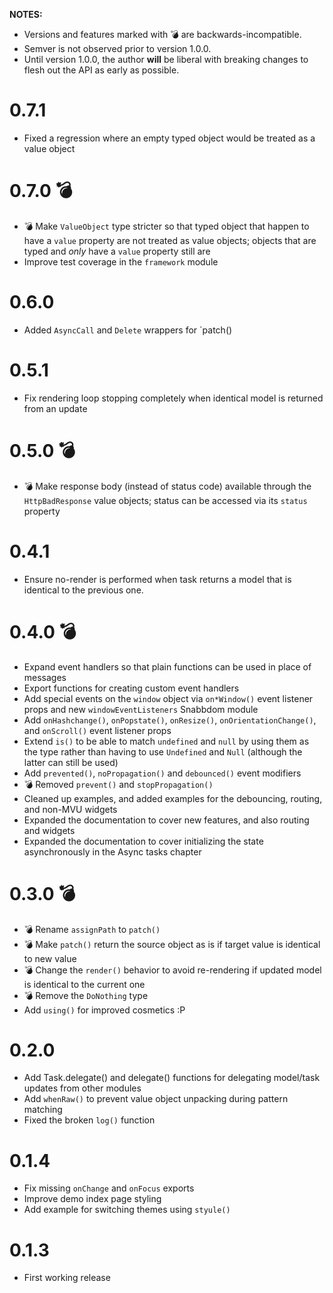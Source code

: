 **NOTES:**

- Versions and features marked with 💣 are backwards-incompatible.
- Semver is not observed prior to version 1.0.0.
- Until version 1.0.0, the author **will** be liberal with breaking changes to
  flesh out the API as early as possible.
  
# 0.7.1

- Fixed a regression where an empty typed object would be treated as a value 
  object
  
# 0.7.0 💣

- 💣 Make `ValueObject` type stricter so that typed object that happen to have 
  a `value` property are not treated as value objects; objects that are typed
  and *only* have a `value` property still are
- Improve test coverage in the `framework` module

# 0.6.0

- Added `AsyncCall` and `Delete` wrappers for `patch()

# 0.5.1

- Fix rendering loop stopping completely when identical model is returned from
  an update
 
# 0.5.0 💣

- 💣 Make response body (instead of status code) available through the
  `HttpBadResponse` value objects; status can be accessed via its `status`
  property

# 0.4.1

- Ensure no-render is performed when task returns a model that is identical to
  the previous one.

# 0.4.0 💣

- Expand event handlers so that plain functions can be used in place of messages
- Export functions for creating custom event handlers
- Add special events on the `window` object via `on*Window()` event listener
  props and new `windowEventListeners` Snabbdom module
- Add `onHashchange()`, `onPopstate()`, `onResize()`,
  `onOrientationChange()`, and `onScroll()` event listener props
- Extend `is()` to be able to match `undefined` and `null` by using them as the
  type rather than having to use `Undefined` and `Null` (although the latter can
  still be used)
- Add `prevented()`, `noPropagation()` and `debounced()` event modifiers
- 💣 Removed `prevent()` and `stopPropagation()`
- Cleaned up examples, and added examples for the debouncing, routing, and
  non-MVU widgets
- Expanded the documentation to cover new features, and also routing and widgets
- Expanded the documentation to cover initializing the state asynchronously in
  the Async tasks chapter

# 0.3.0 💣

- 💣 Rename `assignPath` to `patch()`
- 💣 Make `patch()` return the source object as is if target value is identical
  to new value
- 💣 Change the `render()` behavior to avoid re-rendering if updated model is
  identical to the current one
- 💣 Remove the `DoNothing` type
- Add `using()` for improved cosmetics :P

# 0.2.0

- Add Task.delegate() and delegate() functions for delegating model/task updates
  from other modules
- Add `whenRaw()` to prevent value object unpacking during pattern matching
- Fixed the broken `log()` function

# 0.1.4

- Fix missing `onChange` and `onFocus` exports
- Improve demo index page styling
- Add example for switching themes using `styule()`

# 0.1.3

- First working release
